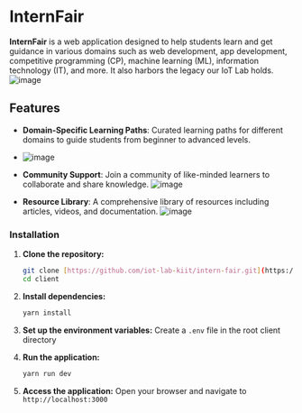 # InternFair

**InternFair** is a web application designed to help students learn and get guidance in various domains such as web development, app development, competitive programming (CP), machine learning (ML), information technology (IT), and more. It also harbors the legacy our IoT Lab holds.
![image](https://github.com/user-attachments/assets/0d615fc7-7d60-4d78-bdfe-4a4ca3c44f0b)


## Features

- **Domain-Specific Learning Paths**: Curated learning paths for different domains to guide students from beginner to advanced levels.
- ![image](https://github.com/user-attachments/assets/579e98ce-fdd4-4772-86f3-7d766360b5f5)

- **Community Support**: Join a community of like-minded learners to collaborate and share knowledge.
![image](https://github.com/user-attachments/assets/f486cc3f-5d02-4aba-86b4-dba22a9bb76c)


- **Resource Library**: A comprehensive library of resources including articles, videos, and documentation.
![image](https://github.com/user-attachments/assets/99d6d808-6069-4e69-b8c7-7fe8368bb396)


### Installation

1. **Clone the repository:**
   ```sh
   git clone [https://github.com/iot-lab-kiit/intern-fair.git](https://github.com/iot-lab-kiit/intern-fair.git)
   cd client
   ```

2. **Install dependencies:**
   ```sh
   yarn install
   ```

3. **Set up the environment variables:**
   Create a `.env` file in the root client directory 
  

4. **Run the application:**
   ```sh
   yarn run dev
   ```

5. **Access the application:**
   Open your browser and navigate to `http://localhost:3000`

